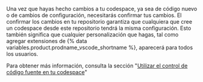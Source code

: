 Una vez que hayas hecho cambios a tu codespace, ya sea de código nuevo o de cambios de configuración, necesitarás confirmar tus cambios. El confirmar los cambios en tu repositorio garantiza que cualquiera que cree un codespace desde este repositorio tendrá la misma configuración. Esto también significa que cualquier personalización que hagas, tal como agregar extensiones de {% data variables.product.prodname_vscode_shortname %}, aparecerá para todos los usuarios.

Para obtener más información, consulta la sección "[Utilizar el control de código fuente en tu codespace](/codespaces/developing-in-codespaces/using-source-control-in-your-codespace#committing-your-changes)"
